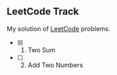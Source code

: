 ## LeetCode Track
My solution of [LeetCode](https://leetcode.com/problems) problems.


-[X] 1. Two Sum
-[ ] 2. Add Two Numbers
